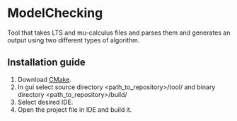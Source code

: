 # ModelChecking

Tool that takes LTS and mu-calculus files and parses them and generates an output using two different types of algorithm.

## Installation guide

1. Download [CMake](https://cmake.org/).
1. In gui select source directory <path_to_repository>/tool/ and binary directory <path_to_repository>/build/
1. Select desired IDE.
1. Open the project file in IDE and build it.

